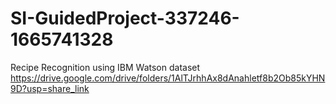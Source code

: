 # SI-GuidedProject-337246-1665741328
Recipe Recognition using IBM Watson
dataset
https://drive.google.com/drive/folders/1AlTJrhhAx8dAnahletf8b2Ob85kYHN9D?usp=share_link
